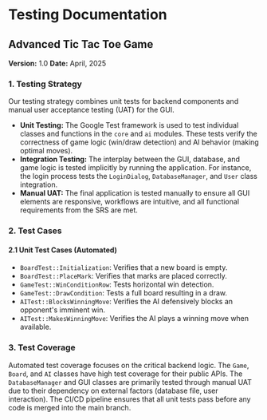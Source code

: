 # Testing Documentation
## Advanced Tic Tac Toe Game

**Version:** 1.0
**Date:** April, 2025

### 1. Testing Strategy
Our testing strategy combines unit tests for backend components and manual user acceptance testing (UAT) for the GUI.

- **Unit Testing:** The Google Test framework is used to test individual classes and functions in the `core` and `ai` modules. These tests verify the correctness of game logic (win/draw detection) and AI behavior (making optimal moves).
- **Integration Testing:** The interplay between the GUI, database, and game logic is tested implicitly by running the application. For instance, the login process tests the `LoginDialog`, `DatabaseManager`, and `User` class integration.
- **Manual UAT:** The final application is tested manually to ensure all GUI elements are responsive, workflows are intuitive, and all functional requirements from the SRS are met.

### 2. Test Cases

#### 2.1 Unit Test Cases (Automated)
- `BoardTest::Initialization`: Verifies that a new board is empty.
- `BoardTest::PlaceMark`: Verifies that marks are placed correctly.
- `GameTest::WinConditionRow`: Tests horizontal win detection.
- `GameTest::DrawCondition`: Tests a full board resulting in a draw.
- `AITest::BlocksWinningMove`: Verifies the AI defensively blocks an opponent's imminent win.
- `AITest::MakesWinningMove`: Verifies the AI plays a winning move when available.

### 3. Test Coverage
Automated test coverage focuses on the critical backend logic. The `Game`, `Board`, and `AI` classes have high test coverage for their public APIs. The `DatabaseManager` and GUI classes are primarily tested through manual UAT due to their dependency on external factors (database file, user interaction). The CI/CD pipeline ensures that all unit tests pass before any code is merged into the main branch.